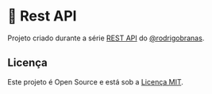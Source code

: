 # 🔌 Rest API

Projeto criado durante a série [REST API](https://www.youtube.com/watch?v=yZifRUvxdAk&list=PLQCmSnNFVYnQ28Gd7SmWiM-dChqaWiy8i&ab_channel=RodrigoBranas) do [@rodrigobranas](https://github.com/rodrigobranas).

## Licença

Este projeto é Open Source e está sob a [Licença MIT](https://github.com/ricardospalves/rodrigo-branas-rest-api/blob/main/LICENSE).
